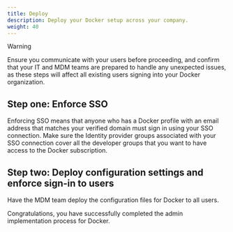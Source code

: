 ```yaml
---
title: Deploy 
description: Deploy your Docker setup across your company.
weight: 40
---
```


> [!WARNING]
> Ensure you communicate with your users before proceeding, and confirm that your IT and MDM teams are prepared to handle any unexpected issues, as these steps will affect all existing users signing into your Docker organization.

## Step one: Enforce SSO

Enforcing SSO means that anyone who has a Docker profile with an email address that matches your verified domain must sign in using your SSO connection. Make sure the Identity provider groups associated with your SSO connection cover all the developer groups that you want to have access to the Docker subscription.

## Step two: Deploy configuration settings and enforce sign-in to users

Have the MDM team deploy the configuration files for Docker to all users.  

Congratulations, you have successfully completed the admin implementation process for Docker. 
